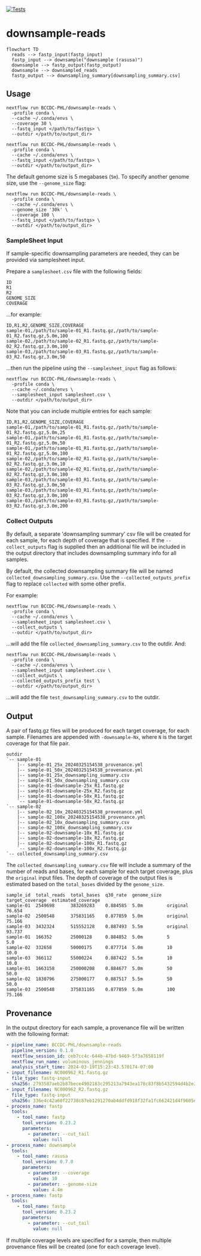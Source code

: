 [![Tests](https://github.com/BCCDC-PHL/downsample-reads/actions/workflows/tests.yml/badge.svg)](https://github.com/BCCDC-PHL/downsample-reads/actions/workflows/tests.yml)

# downsample-reads

```mermaid
flowchart TD
  reads --> fastp_input(fastp_input)
  fastp_input --> downsample("downsample (rasusa)")
  downsample --> fastp_output(fastp_output)
  downsample --> downsampled_reads
  fastp_output --> downsampling_summary[downsampling_summary.csv]
```

## Usage

```
nextflow run BCCDC-PHL/downsample-reads \
  -profile conda \
  --cache ~/.conda/envs \
  --coverage 30 \
  --fastq_input </path/to/fastqs> \
  --outdir </path/to/output_dir>
```

```
nextflow run BCCDC-PHL/downsample-reads \
  -profile conda \
  --cache ~/.conda/envs \
  --fastq_input </path/to/fastqs> \
  --outdir </path/to/output_dir>
```

The default genome size is 5 megabases (`5m`). To specify another genome size, use the `--genome_size` flag:

```
nextflow run BCCDC-PHL/downsample-reads \
  -profile conda \
  --cache ~/.conda/envs \
  --genome_size '30k' \
  --coverage 100 \
  --fastq_input </path/to/fastqs> \
  --outdir </path/to/output_dir>
```

### SampleSheet Input

If sample-specific downsampling parameters are needed, they can be provided via samplesheet input.

Prepare a `samplesheet.csv` file with the following fields:

```
ID
R1
R2
GENOME_SIZE
COVERAGE
```

...for example:

```csv
ID,R1,R2,GENOME_SIZE,COVERAGE
sample-01,/path/to/sample-01_R1.fastq.gz,/path/to/sample-01_R2.fastq.gz,5.0m,100
sample-02,/path/to/sample-02_R1.fastq.gz,/path/to/sample-02_R2.fastq.gz,3.0m,100
sample-03,/path/to/sample-03_R1.fastq.gz,/path/to/sample-03_R2.fastq.gz,3.0m,50
```

...then run the pipeline using the `--samplesheet_input` flag as follows:

```
nextflow run BCCDC-PHL/downsample-reads \
  -profile conda \
  --cache ~/.conda/envs \
  --samplesheet_input samplesheet.csv \
  --outdir </path/to/output_dir>
```

Note that you can include multiple entries for each sample:

```csv
ID,R1,R2,GENOME_SIZE,COVERAGE
sample-01,/path/to/sample-01_R1.fastq.gz,/path/to/sample-01_R2.fastq.gz,5.0m,25
sample-01,/path/to/sample-01_R1.fastq.gz,/path/to/sample-01_R2.fastq.gz,5.0m,50
sample-01,/path/to/sample-01_R1.fastq.gz,/path/to/sample-01_R2.fastq.gz,5.0m,100
sample-02,/path/to/sample-02_R1.fastq.gz,/path/to/sample-02_R2.fastq.gz,3.0m,10
sample-02,/path/to/sample-02_R1.fastq.gz,/path/to/sample-02_R2.fastq.gz,3.0m,100
sample-03,/path/to/sample-03_R1.fastq.gz,/path/to/sample-03_R2.fastq.gz,3.0m,50
sample-03,/path/to/sample-03_R1.fastq.gz,/path/to/sample-03_R2.fastq.gz,3.0m,100
sample-03,/path/to/sample-03_R1.fastq.gz,/path/to/sample-03_R2.fastq.gz,3.0m,200
```

### Collect Outputs

By default, a separate 'downsampling summary' csv file will be created for each sample, for
each depth of coverage that is specified. If the `--collect_outputs` flag is supplied then
an additional file will be included in the output directory that includes downsampling summary
info for all samples.

By default, the collected downsampling summary file will be named `collected_downsampling_summary.csv`.
Use the `--collected_outputs_prefix` flag to replace `collected` with some other prefix.

For example:

```
nextflow run BCCDC-PHL/downsample-reads \
  -profile conda \
  --cache ~/.conda/envs \
  --samplesheet_input samplesheet.csv \
  --collect_outputs \
  --outdir </path/to/output_dir>
```

...will add the file `collected_downsampling_summary.csv` to the outdir. And:

```
nextflow run BCCDC-PHL/downsample-reads \
  -profile conda \
  --cache ~/.conda/envs \
  --samplesheet_input samplesheet.csv \
  --collect_outputs \
  --collected_outputs_prefix test \
  --outdir </path/to/output_dir>
```

...will add the file `test_downsampling_summary.csv` to the outdir.


## Output

A pair of fastq.gz files will be produced for each target coverage, for each sample.
Filenames are appended with `-downsample-Nx`, where `N` is the target coverage for that file pair.

```
outdir
`-- sample-01
    |-- sample-01_25x_20240325154538_provenance.yml
    |-- sample-01_50x_20240325154538_provenance.yml
    |-- sample-01_25x_downsampling_summary.csv
    |-- sample-01_50x_downsampling_summary.csv
    |-- sample-01-downsample-25x_R1.fastq.gz
    |-- sample-01-downsample-25x_R2.fastq.gz
    |-- sample-01-downsample-50x_R1.fastq.gz
    `-- sample-01-downsample-50x_R2.fastq.gz
`-- sample-02
    |-- sample-02_10x_20240325154538_provenance.yml
    |-- sample-02_100x_20240325154538_provenance.yml
    |-- sample-02_10x_downsampling_summary.csv
    |-- sample-02_100x_downsampling_summary.csv
    |-- sample-02-downsample-10x_R1.fastq.gz
    |-- sample-02-downsample-10x_R2.fastq.gz
    |-- sample-02-downsample-100x_R1.fastq.gz
    `-- sample-02-downsample-100x_R2.fastq.gz
`-- collected_downsampling_summary.csv
```

The `collected_downsampling_summary.csv` file will include a summary of the number of reads and bases, for each sample for each target coverage, plus the `original` input files.
The depth of coverage of the output files is estimated based on the `total_bases` divided by the `genome_size`.

```csv
sample_id  total_reads  total_bases  q30_rate  genome_size  target_coverage  estimated_coverage
sample-01  2549698      383269283    0.884585  5.0m         original         76.654
sample-02  2500548      375831165    0.877859  5.0m         original         75.166
sample-03  3432324      515552128    0.887493  5.5m         original         93.737
sample-01  166352       25000128     0.884852  5.0m         5                5.0
sample-02  332658       50000175     0.877714  5.0m         10               10.0
sample-03  366112       55000224     0.887422  5.5m         10               10.0
sample-01  1663158      250000208    0.884677  5.0m         50               50.0
sample-02  1830796      275000177    0.887517  5.5m         50               50.0
sample-03  2500548      375831165    0.877859  5.0m         100              75.166
```

## Provenance

In the output directory for each sample, a provenance file will be written with the following format:

```yml
- pipeline_name: BCCDC-PHL/downsample-reads
  pipeline_version: 0.1.0
  nextflow_session_id: ceb7cc4c-644b-47bd-9469-5f3a7658119f
  nextflow_run_name: voluminous_jennings
  analysis_start_time: 2024-03-19T15:23:43.570174-07:00
- input_filename: NC000962_R1.fastq.gz
  file_type: fastq-input
  sha256: 2793587aeb2b87bece4902183c295213a7943ea178c83f8b5432594d4b2e3b84
- input_filename: NC000962_R2.fastq.gz
  file_type: fastq-input
  sha256: 336e4c42a60f22738c87eb1291270ab4ddfd918f32fa1fc662421d4f9605ea59
- process_name: fastp
  tools:
    - tool_name: fastp
      tool_version: 0.23.2
      parameters:
        - parameter: --cut_tail
          value: null
- process_name: downsample
  tools:
    - tool_name: rasusa
      tool_version: 0.7.0
      parameters:
        - parameter: --coverage
          value: 10
        - parameter: --genome-size
          value: 4.4m
- process_name: fastp
  tools:
    - tool_name: fastp
      tool_version: 0.23.2
      parameters:
        - parameter: --cut_tail
          value: null
```

If multiple coverage levels are specified for a sample, then multiple provenance files will be created (one for each coverage level).
